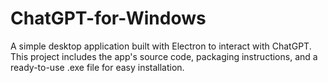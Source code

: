 # ChatGPT-for-Windows
A simple desktop application built with Electron to interact with ChatGPT. This project includes the app's source code, packaging instructions, and a ready-to-use .exe file for easy installation.
